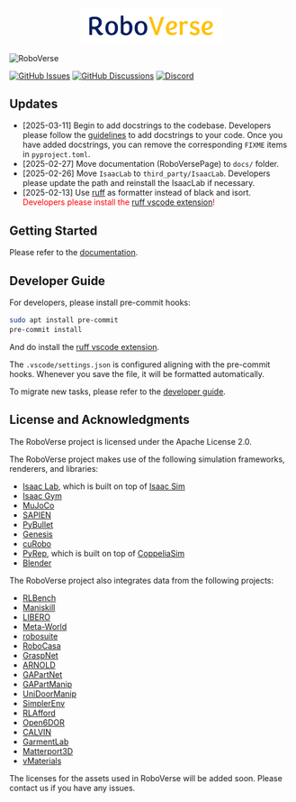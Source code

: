 <p align="center">
  <img src="docs/source/_static/RoboVerse86.22.svg" width="50%" alt="RoboVerse">
</p>

![RoboVerse](docs/source/metasim/images/tea.jpg)

<!-- [![PyPI - Version](https://img.shields.io/pypi/v/roboverse-py/)](https://pypi.org/project/roboverse-py/)
[![PyPI Downloads](https://static.pepy.tech/badge/roboverse-py/)](https://pepy.tech/projects/roboverse-py/) -->
[![GitHub Issues](https://img.shields.io/github/issues/RoboVerseOrg/RoboVerse)](https://github.com/RoboVerseOrg/RoboVerse/issues)
[![GitHub Discussions](https://img.shields.io/github/discussions/RoboVerseOrg/RoboVerse)](https://github.com/RoboVerseOrg/RoboVerse/discussions)
[![Discord](https://img.shields.io/discord/1356345436927168552?logo=discord)](https://discord.gg/dk8sxFGz)

## Updates
- [2025-03-11] Begin to add docstrings to the codebase. Developers please follow the [guidelines](https://roboverse.wiki/metasim/developer_guide/docstring) to add docstrings to your code. Once you have added docstrings, you can remove the corresponding `FIXME` items in `pyproject.toml`.
- [2025-02-27] Move documentation (RoboVersePage) to `docs/` folder.
- [2025-02-26] Move `IsaacLab` to `third_party/IsaacLab`. Developers please update the path and reinstall the IsaacLab if necessary.
- [2025-02-13] Use [ruff](https://github.com/astral-sh/ruff) as formatter instead of black and isort. <span style="color:red">Developers please install the [ruff vscode extension](https://marketplace.visualstudio.com/items?itemName=charliermarsh.ruff)!</span>

## Getting Started
Please refer to the [documentation](https://roboverse.wiki/metasim/).

## Developer Guide
For developers, please install pre-commit hooks:
```bash
sudo apt install pre-commit
pre-commit install
```

And do install the [ruff vscode extension](https://marketplace.visualstudio.com/items?itemName=charliermarsh.ruff).

The `.vscode/settings.json` is configured aligning with the pre-commit hooks. Whenever you save the file, it will be formatted automatically.

To migrate new tasks, please refer to the [developer guide](https://roboverse.wiki/metasim/developer_guide/new_task).

## License and Acknowledgments

The RoboVerse project is licensed under the Apache License 2.0.

The RoboVerse project makes use of the following simulation frameworks, renderers, and libraries:
- [Isaac Lab](https://github.com/isaac-sim/IsaacLab), which is built on top of [Isaac Sim](https://docs.isaacsim.omniverse.nvidia.com/latest/index.html)
- [Isaac Gym](https://developer.nvidia.com/isaac-gym)
- [MuJoCo](https://github.com/google-deepmind/mujoco)
- [SAPIEN](https://github.com/haosulab/SAPIEN)
- [PyBullet](https://github.com/bulletphysics/bullet3)
- [Genesis](https://github.com/Genesis-Embodied-AI/Genesis)
- [cuRobo](https://github.com/NVlabs/curobo)
- [PyRep](https://github.com/stepjam/PyRep), which is built on top of [CoppeliaSim](https://www.coppeliarobotics.com/)
- [Blender](https://www.blender.org/)

The RoboVerse project also integrates data from the following projects:
- [RLBench](https://github.com/stepjam/RLBench)
- [Maniskill](https://github.com/haosulab/ManiSkill)
- [LIBERO](https://github.com/Lifelong-Robot-Learning/LIBERO)
- [Meta-World](https://github.com/Farama-Foundation/Metaworld)
- [robosuite](https://github.com/ARISE-Initiative/robosuite)
- [RoboCasa](https://github.com/robocasa/robocasa)
- [GraspNet](https://graspnet.net/)
- [ARNOLD](https://arnold-benchmark.github.io/)
- [GAPartNet](https://github.com/PKU-EPIC/GAPartNet)
- [GAPartManip](https://arxiv.org/abs/2411.18276)
- [UniDoorManip](https://github.com/sectionZ6/UniDoorManip)
- [SimplerEnv](https://github.com/simpler-env/SimplerEnv)
- [RLAfford](https://github.com/hyperplane-lab/RLAfford)
- [Open6DOR](https://github.com/Selina2023/Open6DOR)
- [CALVIN](https://github.com/mees/calvin)
- [GarmentLab](https://github.com/GarmentLab/GarmentLab)
- [Matterport3D](https://github.com/niessner/Matterport)
- [vMaterials](https://developer.nvidia.com/vmaterials)

The licenses for the assets used in RoboVerse will be added soon. Please contact us if you have any issues.
